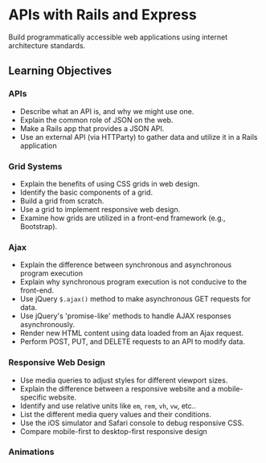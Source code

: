# APIs with Rails and Express

Build programmatically accessible web applications using
internet architecture standards.

## Learning Objectives

### APIs
- Describe what an API is, and why we might use one.
- Explain the common role of JSON on the web.
- Make a Rails app that provides a JSON API.
- Use an external API (via HTTParty) to gather data and utilize it in a Rails application

### Grid Systems
- Explain the benefits of using CSS grids in web design.
- Identify the basic components of a grid.
- Build a grid from scratch.
- Use a grid to implement responsive web design.
- Examine how grids are utilized in a front-end framework (e.g., Bootstrap).

### Ajax
- Explain the difference between synchronous and asynchronous program execution
- Explain why synchronous program execution is not conducive to the front-end.
- Use jQuery `$.ajax()` method to make asynchronous GET requests for data.
- Use jQuery's 'promise-like' methods to handle AJAX responses asynchronously.
- Render new HTML content using data loaded from an Ajax request.
- Perform POST, PUT, and DELETE requests to an API to modify data.

### Responsive Web Design

- Use media queries to adjust styles for different viewport sizes.
- Explain the difference between a responsive website and a mobile-specific website.
- Identify and use relative units like `em`, `rem`, `vh`, `vw`, etc..
- List the different media query values and their conditions.
- Use the iOS simulator and Safari console to debug responsive CSS.
- Compare mobile-first to desktop-first responsive design

### Animations
